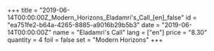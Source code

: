 +++
title = "2019-06-14T00:00:00Z_Modern_Horizons_Eladamri's_Call_[en]_false"
id = "ea751fe2-b64a-4265-8885-a9016b29b5b3"
date = "2019-06-14T00:00:00Z"
name = "Eladamri's Call"
lang = ["en"]
price = "8.30"
quantity = 4
foil = false
set = "Modern Horizons"
+++
